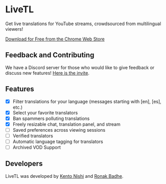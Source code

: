 # LiveTL

Get live translations for YouTube streams, crowdsourced from multilingual viewers!

[Download for Free from the Chrome Web Store](https://chrome.google.com/webstore/detail/livetl/moicohcfhhbmmngneghfjfjpdobmmnlg)

## Feedback and Contributing

We have a Discord server for those who would like to give feedback or discuss new features! [Here is the invite](https://discord.gg/uJrV3tmthg).

## Features
* [x] Filter translations for your language (messages starting with [en], [es], etc.)
* [x] Select your favorite translators
* [x] Ban spammers polluting translations
* [x] Freely resizable chat, translation panel, and stream
* [ ] Saved preferences across viewing sessions
* [ ] Verified translators
* [ ] Automatic language tagging for translators
* [ ] Archived VOD Support

## Developers

LiveTL was developed by [Kento Nishi](https://github.com/KentoNishi) and [Ronak Badhe](https://github.com/r2dev2bb8/).
